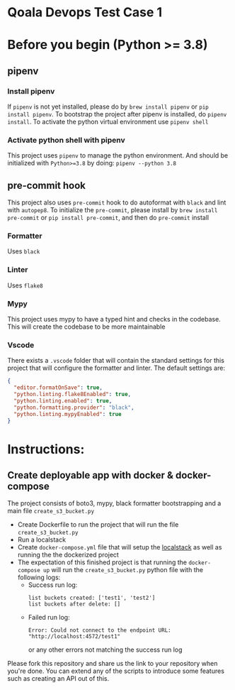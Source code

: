 # Qoala Devops Test Case 1

# Before you begin (Python >= 3.8)

## pipenv

### Install pipenv

If `pipenv` is not yet installed, please do by `brew install pipenv` or `pip install pipenv`.
To bootstrap the project after pipenv is installed, do `pipenv install`. To activate the python virtual environment use `pipenv shell`

### Activate python shell with pipenv

This project uses `pipenv` to manage the python environment. And should be initialized with `Python>=3.8` by doing:
`pipenv --python 3.8`

## pre-commit hook

This project also uses `pre-commit` hook to do autoformat with `black` and lint with `autopep8`. To initialize the `pre-commit`, please install by `brew install pre-commit` or `pip install pre-commit`, and then do `pre-commit` install

### Formatter

Uses `black`

### Linter

Uses `flake8`

### Mypy

This project uses mypy to have a typed hint and checks in the codebase. This will create the codebase to be more maintainable

### Vscode

There exists a `.vscode` folder that will contain the standard settings for this project that will configure the formatter and linter.
The default settings are:

```json
{
  "editor.formatOnSave": true,
  "python.linting.flake8Enabled": true,
  "python.linting.enabled": true,
  "python.formatting.provider": "black",
  "python.linting.mypyEnabled": true
}
```

# Instructions:

## Create deployable app with docker & docker-compose

The project consists of boto3, mypy, black formatter bootstrapping and a main file `create_s3_bucket.py`

- Create Dockerfile to run the project that will run the file `create_s3_bucket.py`
- Run a localstack
- Create `docker-compose.yml` file that will setup the [localstack](https://github.com/localstack/localstack) as well as running the the dockerized project
- The expectation of this finished project is that running the `docker-compose up` will run the `create_s3_bucket.py` python file with the following logs:
  - Success run log:
    ```
    list buckets created: ['test1', 'test2']
    list buckets after delete: []
    ```
  - Failed run log:
    ```
    Error: Could not connect to the endpoint URL: "http://localhost:4572/test1"
    ```
    or any other errors not matching the success run log

Please fork this repository and share us the link to your repository when you're done.
You can extend any of the scripts to introduce some features such as creating an API out of this.
